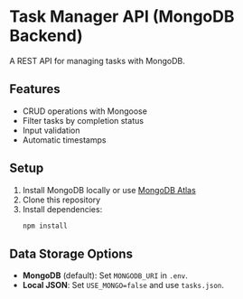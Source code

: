 # Task Manager API (MongoDB Backend)

A REST API for managing tasks with MongoDB.

## Features
- CRUD operations with Mongoose
- Filter tasks by completion status
- Input validation
- Automatic timestamps

## Setup
1. Install MongoDB locally or use [MongoDB Atlas](https://www.mongodb.com/cloud/atlas)
2. Clone this repository
3. Install dependencies:
   ```bash
   npm install
## Data Storage Options
- **MongoDB** (default): Set `MONGODB_URI` in `.env`.
- **Local JSON**: Set `USE_MONGO=false` and use `tasks.json`.